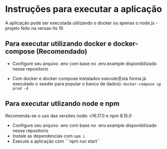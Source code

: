 # Instruções para executar a aplicação

A aplicação pode ser executada utilizando o docker ou apenas o node.js - projeto feito na versao lts 16



##  Para executar utilizando docker e docker-compose (Recomendado)

- Configure seu arquivo .env com base no .env.example disponibilizado nesse repositorio

- Com docker e docker-compose instalados execute(Esta forma já executado o seeder para popular o banco de dados):
  ```docker-compose up prod -d```


## Para executar utlizando node e npm
Recomenda-se o uso das versões node: v16.17.0 e npm 8.15.0

- Configure seu arquivo .env com base no .env.example disponibilizado nesse repositorio
- Instale as dependencias com ```npm i```
- Execute a aplicação com ```npm run start``


